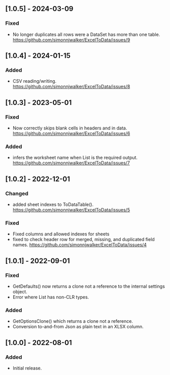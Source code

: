 ## [1.0.5] - 2024-03-09
### Fixed
- No longer duplicates all rows were a DataSet has more than one table.
https://github.com/simonnjwalker/ExcelToData/issues/9


## [1.0.4] - 2024-01-15
### Added
- CSV reading/writing.
https://github.com/simonnjwalker/ExcelToData/issues/8


## [1.0.3] - 2023-05-01
### Fixed
- Now correctly skips blank cells in headers and in data.
https://github.com/simonnjwalker/ExcelToData/issues/6

### Added
- infers the worksheet name <T> when List<T> is the required output.
https://github.com/simonnjwalker/ExcelToData/issues/7


## [1.0.2] - 2022-12-01
### Changed
- added sheet indexes to ToDataTable().
https://github.com/simonnjwalker/ExcelToData/issues/5

### Fixed
- Fixed columns and allowed indexes for sheets
- fixed to check header row for merged, missing, and duplicated field names.
https://github.com/simonnjwalker/ExcelToData/issues/4


## [1.0.1] - 2022-09-01
### Fixed
- GetDefaults() now returns a clone not a reference to the internal settings object.
- Error where List<T> has non-CLR types.

### Added
- GetOptionsClone() which returns a clone not a reference.
- Conversion to-and-from Json as plain text in an XLSX column.

## [1.0.0] - 2022-08-01
### Added
- Initial release.
